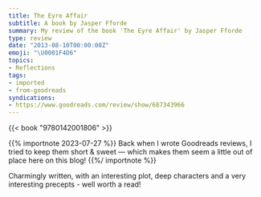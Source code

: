 ```yaml
---
title: The Eyre Affair
subtitle: A book by Jasper Fforde
summary: My review of the book 'The Eyre Affair' by Jasper Fforde
type: review
date: "2013-08-10T00:00:00Z"
emoji: "\U0001F4D6"
topics:
- Reflections
tags:
- imported
- from-goodreads
syndications:
- https://www.goodreads.com/review/show/687343966
---
```

{{< book "9780142001806" >}}

{{% importnote 2023-07-27 %}}
Back when I wrote Goodreads reviews, I tried to keep them short & sweet — which makes them seem a little out of place here on this blog!
{{%/ importnote %}}

Charmingly written, with an interesting plot, deep characters and a very interesting precepts - well worth a read!
